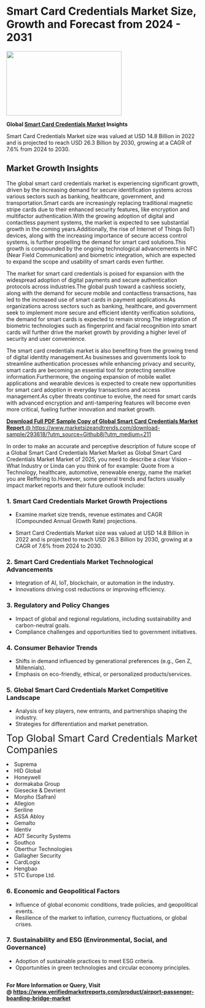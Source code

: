 <H1>Smart Card Credentials Market Size, Growth and Forecast from 2024 - 2031</H1><img class="aligncenter size-medium wp-image-584254" src="https://thirdeyenews.in/wp-content/uploads/2024/09/Global-Market-Research-300x168.jpeg" alt="" width="300" height="168" /><p><strong>Global&nbsp;<a href="https://www.marketsizeandtrends.com/download-sample/293618/?utm_source=Github8j?utm_medium=211">Smart Card Credentials Market</a> Insights</strong></p><p>Smart Card Credentials Market size was valued at USD 14.8 Billion in 2022 and is projected to reach USD 26.3 Billion by 2030, growing at a CAGR of 7.6% from 2024 to 2030.</p><p><h2>Market Growth Insights</h2> <p>The global smart card credentials market is experiencing significant growth, driven by the increasing demand for secure identification systems across various sectors such as banking, healthcare, government, and transportation.Smart cards are increasingly replacing traditional magnetic stripe cards due to their enhanced security features, like encryption and multifactor authentication.With the growing adoption of digital and contactless payment systems, the market is expected to see substantial growth in the coming years.Additionally, the rise of Internet of Things (IoT) devices, along with the increasing importance of secure access control systems, is further propelling the demand for smart card solutions.This growth is compounded by the ongoing technological advancements in NFC (Near Field Communication) and biometric integration, which are expected to expand the scope and usability of smart cards even further.</p> <p><a href="#"></a></p> <p>The market for smart card credentials is poised for expansion with the widespread adoption of digital payments and secure authentication protocols across industries.The global push toward a cashless society, along with the demand for secure mobile and contactless transactions, has led to the increased use of smart cards in payment applications.As organizations across sectors such as banking, healthcare, and government seek to implement more secure and efficient identity verification solutions, the demand for smart cards is expected to remain strong.The integration of biometric technologies such as fingerprint and facial recognition into smart cards will further drive the market growth by providing a higher level of security and user convenience.</p> <p>The smart card credentials market is also benefiting from the growing trend of digital identity management.As businesses and governments look to streamline authentication processes while enhancing privacy and security, smart cards are becoming an essential tool for protecting sensitive information.Furthermore, the ongoing expansion of mobile wallet applications and wearable devices is expected to create new opportunities for smart card adoption in everyday transactions and access management.As cyber threats continue to evolve, the need for smart cards with advanced encryption and anti-tampering features will become even more critical, fueling further innovation and market growth.</p> <p><a href="#"></p><p><span class=""><strong>Download Full PDF Sample Copy of Global Smart Card Credentials Market Report</strong> @ <a href="https://www.marketsizeandtrends.com/download-sample/293618/?utm_source=Github8j?utm_medium=211" target="_blank">https://www.marketsizeandtrends.com/download-sample/293618/?utm_source=Github8j?utm_medium=211</a></span></p><p>In order to make an accurate and perceptive description of future scope of a Global&nbsp;Smart Card Credentials Market Market as Global&nbsp;Smart Card Credentials Market Market of 2025, you need to describe a clear Vision &ndash; What Industry or Linda can you think of for example: Quote from a Technology, healthcare, automotive, renewable energy, name the market you are Reffering to.However, some general trends and factors usually impact market reports and their future outlook include:</p><h3>1.&nbsp;<strong>Smart Card Credentials Market Growth Projections</strong></h3><ul><li>Examine market size trends, revenue estimates and CAGR (Compounded Annual Growth Rate) projections.</li><li><p>Smart Card Credentials Market size was valued at USD 14.8 Billion in 2022 and is projected to reach USD 26.3 Billion by 2030, growing at a CAGR of 7.6% from 2024 to 2030.</p></li></ul><h3>2.&nbsp;<strong>Smart Card Credentials Market Technological Advancements</strong></h3><ul><li>Integration of AI, IoT, blockchain, or automation in the industry.</li><li>Innovations driving cost reductions or improving efficiency.</li></ul><h3>3.&nbsp;<strong>Regulatory and Policy Changes</strong></h3><ul><li>Impact of global and regional regulations, including sustainability and carbon-neutral goals.</li><li>Compliance challenges and opportunities tied to government initiatives.</li></ul><h3>4.&nbsp;<strong>Consumer Behavior Trends</strong></h3><ul><li>Shifts in demand influenced by generational preferences (e.g., Gen Z, Millennials).</li><li>Emphasis on eco-friendly, ethical, or personalized products/services.</li></ul><h3>5.&nbsp;<strong>Global Smart Card Credentials Market Competitive Landscape</strong></h3><ul><li>Analysis of key players, new entrants, and partnerships shaping the industry.</li><li>Strategies for differentiation and market penetration.</li></ul><p data-pm-slice="1 1 []"><span style="color: inherit; font-family: inherit; font-size: 25px;">Top Global Smart Card Credentials Market Companies</span></p><div class="" data-test-id=""><p><li>Suprema</li><li> HID Global</li><li> Honeywell</li><li> dormakaba Group</li><li> Giesecke & Devrient</li><li> Morpho (Safran)</li><li> Allegion</li><li> Seriline</li><li> ASSA Abloy</li><li> Gemalto</li><li> Identiv</li><li> ADT Security Systems</li><li> Southco</li><li> Oberthur Technologies</li><li> Gallagher Security</li><li> CardLogix</li><li> Hengbao</li><li> STC Europe Ltd.</li></p></div><h3>6.&nbsp;<strong>Economic and Geopolitical Factors</strong></h3><ul><li>Influence of global economic conditions, trade policies, and geopolitical events.</li><li>Resilience of the market to inflation, currency fluctuations, or global crises.</li></ul><h3>7.&nbsp;<strong>Sustainability and ESG (Environmental, Social, and Governance)</strong></h3><ul><li>Adoption of sustainable practices to meet ESG criteria.</li><li>Opportunities in green technologies and circular economy principles.</li></ul><h2><strong style="font-size: 14px;">For More Information or Query, Visit @&nbsp;</strong><a style="background-color: #ffffff; font-size: 14px;" href="https://www.marketsizeandtrends.com/report/smart-card-credentials-market/" target="_blank">https://www.verifiedmarketreports.com/product/airport-passenger-boarding-bridge-market</a></h2>
